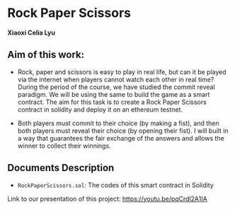 # Rock Paper Scissors

**Xiaoxi Celia Lyu**

## Aim of this work:

- Rock, paper and scissors is easy to play in real life, but can it be played via the internet when players cannot watch each other in real time? 
During the period of the course, we have studied the commit reveal paradigm. 
We will be using the same to build the game as a smart contract. 
The aim for this task is to create a Rock Paper Scissors contract in solidity and deploy it on an ethereum testnet.

- Both players must commit to their choice (by making a fist), and then both players must reveal their choice (by opening their fist). 
I will built in a way that guarantees the fair exchange of the answers and allows the winner to collect their winnings.

## Documents Description

- `RockPaperScissors.sol`: The codes of this smart contract in Solidity

Link to our presentation of this project: https://youtu.be/pqCrdl2A1IA
